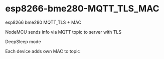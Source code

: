 # esp8266-bme280-MQTT_TLS_MAC
esp8266 bme280 MQTT_TLS + MAC


NodeMCU sends info via MQTT topic to server with TLS

DeepSleep mode


Each device adds own MAC to topic
